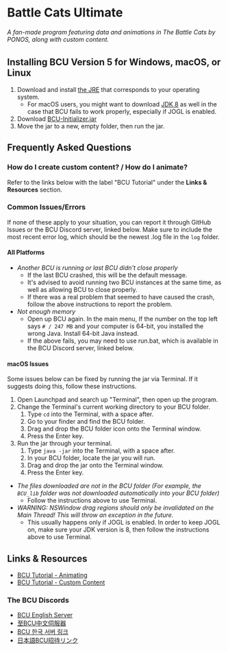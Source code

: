# Battle Cats Ultimate
###### A fan-made program featuring data and animations in The Battle Cats by PONOS, along with custom content.

## Installing BCU Version 5 for Windows, macOS, or Linux

1. Download and install [the JRE](https://www.java.com/en/download/manual.jsp) that corresponds to your operating system.
    - For macOS users, you might want to download [JDK 8](https://drive.google.com/file/d/1tX-LQygjt3w0x3uQnyHBC2O-uePUQrPn/view?usp=sharing) as well in the case that BCU fails to work properly, especially if JOGL is enabled.
2. Download [BCU-Initializer.jar](https://github.com/battlecatsultimate/bcu-assets/raw/master/jar/BCU-Initializer.jar)
3. Move the jar to a new, empty folder, then run the jar.

## Frequently Asked Questions
### How do I create custom content? / How do I animate?
Refer to the links below with the label "BCU Tutorial" under the **Links & Resources** section.

### Common Issues/Errors
If none of these apply to your situation, you can report it through GitHub Issues or the BCU Discord server, linked below. Make sure to include the most recent error log, which should be the newest .log file in the `log` folder.

#### All Platforms
- *Another BCU is running or last BCU didn't close properly*
    - If the last BCU crashed, this will be the default message.
    - It's advised to avoid running two BCU instances at the same time, as well as allowing BCU to close properly.
    - If there was a real problem that seemed to have caused the crash, follow the above instructions to report the problem.
- *Not enough memory*
    - Open up BCU again. In the main menu, If the number on the top left says `# / 247 MB` and your computer is 64-bit, you installed the wrong Java. Install 64-bit Java instead.
    - If the above fails, you may need to use run.bat, which is available in the BCU Discord server, linked below.

#### macOS Issues
Some issues below can be fixed by running the jar via Terminal. If it suggests doing this, follow these instructions.
1. Open Launchpad and search up "Terminal", then open up the program.
2. Change the Terminal's current working directory to your BCU folder.
    1. Type `cd` into the Terminal, with a space after.
    2. Go to your finder and find the BCU folder.
    3. Drag and drop the BCU folder icon onto the Terminal window.
    4. Press the Enter key.
3. Run the jar through your terminal.
    1. Type `java -jar` into the Terminal, with a space after.
    2. In your BCU folder, locate the jar you will run.
    3. Drag and drop the jar onto the Terminal window.
    4. Press the Enter key.

- *The files downloaded are not in the BCU folder (For example, the `BCU_lib` folder was not downloaded automatically into your BCU folder)*
    - Follow the instructions above to use Terminal.
- *WARNING: NSWindow drag regions should only be invalidated on the Main Thread! This will throw an exception in the future.*
    - This usually happens only if JOGL is enabled. In order to keep JOGL on, make sure your JDK version is 8, then follow the instructions above to use Terminal.

## Links & Resources

- [BCU Tutorial - Animating](https://docs.google.com/document/d/1X2UZGEJzkSTXjgvozQRgKoHSjCpsHt4Eh94sllPu8JQ/edit?usp=sharing)
- [BCU Tutorial - Custom Content](https://docs.google.com/document/d/1k682-1xNnHH3Z4sq6MhB4s7TgtyPqMKZUFwydsXcOiw/edit)

### The BCU Discords
- [BCU English Server](https://discord.gg/zvqamBW)
- [至BCU中文伺服器](https://discord.gg/uyyarVR)
- [BCU 한국 서버 링크](https://discord.gg/fZZnZsw)
- [日本語BCU招待リンク](https://discord.gg/kBB9Qyv3E9)
